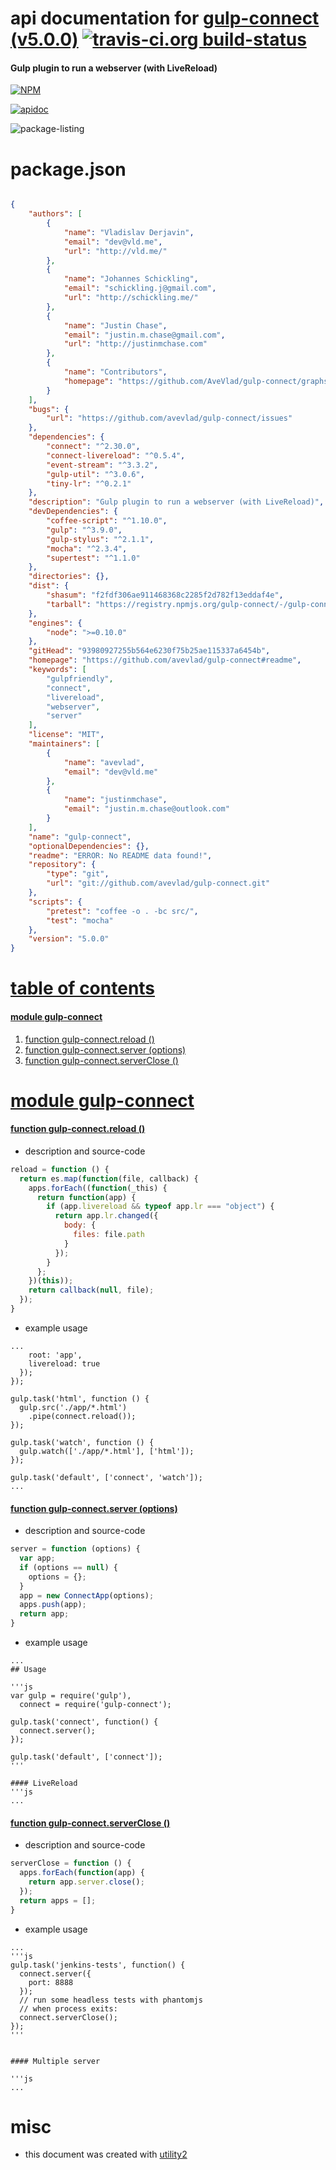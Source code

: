 # api documentation for  [gulp-connect (v5.0.0)](https://github.com/avevlad/gulp-connect#readme)  [![travis-ci.org build-status](https://api.travis-ci.org/npmdoc/node-npmdoc-gulp-connect.svg)](https://travis-ci.org/npmdoc/node-npmdoc-gulp-connect)
#### Gulp plugin to run a webserver (with LiveReload)

[![NPM](https://nodei.co/npm/gulp-connect.png?downloads=true)](https://www.npmjs.com/package/gulp-connect)

[![apidoc](https://npmdoc.github.io/node-npmdoc-gulp-connect/build/screen-capture.buildNpmdoc.browser._2Fhome_2Ftravis_2Fbuild_2Fnpmdoc_2Fnode-npmdoc-gulp_connect_2Ftmp_2Fbuild_2Fapidoc.html.png)](https://npmdoc.github.io/node-npmdoc-gulp-connect/build..beta..travis-ci.org/apidoc.html)

![package-listing](https://npmdoc.github.io/node-npmdoc-gulp-connect/build/screen-capture.npmPackageListing.svg)



# package.json

```json

{
    "authors": [
        {
            "name": "Vladislav Derjavin",
            "email": "dev@vld.me",
            "url": "http://vld.me/"
        },
        {
            "name": "Johannes Schickling",
            "email": "schickling.j@gmail.com",
            "url": "http://schickling.me/"
        },
        {
            "name": "Justin Chase",
            "email": "justin.m.chase@gmail.com",
            "url": "http://justinmchase.com"
        },
        {
            "name": "Contributors",
            "homepage": "https://github.com/AveVlad/gulp-connect/graphs/contributors"
        }
    ],
    "bugs": {
        "url": "https://github.com/avevlad/gulp-connect/issues"
    },
    "dependencies": {
        "connect": "^2.30.0",
        "connect-livereload": "^0.5.4",
        "event-stream": "^3.3.2",
        "gulp-util": "^3.0.6",
        "tiny-lr": "^0.2.1"
    },
    "description": "Gulp plugin to run a webserver (with LiveReload)",
    "devDependencies": {
        "coffee-script": "^1.10.0",
        "gulp": "^3.9.0",
        "gulp-stylus": "^2.1.1",
        "mocha": "^2.3.4",
        "supertest": "^1.1.0"
    },
    "directories": {},
    "dist": {
        "shasum": "f2fdf306ae911468368c2285f2d782f13eddaf4e",
        "tarball": "https://registry.npmjs.org/gulp-connect/-/gulp-connect-5.0.0.tgz"
    },
    "engines": {
        "node": ">=0.10.0"
    },
    "gitHead": "93980927255b564e6230f75b25ae115337a6454b",
    "homepage": "https://github.com/avevlad/gulp-connect#readme",
    "keywords": [
        "gulpfriendly",
        "connect",
        "livereload",
        "webserver",
        "server"
    ],
    "license": "MIT",
    "maintainers": [
        {
            "name": "avevlad",
            "email": "dev@vld.me"
        },
        {
            "name": "justinmchase",
            "email": "justin.m.chase@outlook.com"
        }
    ],
    "name": "gulp-connect",
    "optionalDependencies": {},
    "readme": "ERROR: No README data found!",
    "repository": {
        "type": "git",
        "url": "git://github.com/avevlad/gulp-connect.git"
    },
    "scripts": {
        "pretest": "coffee -o . -bc src/",
        "test": "mocha"
    },
    "version": "5.0.0"
}
```



# <a name="apidoc.tableOfContents"></a>[table of contents](#apidoc.tableOfContents)

#### [module gulp-connect](#apidoc.module.gulp-connect)
1.  [function <span class="apidocSignatureSpan">gulp-connect.</span>reload ()](#apidoc.element.gulp-connect.reload)
1.  [function <span class="apidocSignatureSpan">gulp-connect.</span>server (options)](#apidoc.element.gulp-connect.server)
1.  [function <span class="apidocSignatureSpan">gulp-connect.</span>serverClose ()](#apidoc.element.gulp-connect.serverClose)



# <a name="apidoc.module.gulp-connect"></a>[module gulp-connect](#apidoc.module.gulp-connect)

#### <a name="apidoc.element.gulp-connect.reload"></a>[function <span class="apidocSignatureSpan">gulp-connect.</span>reload ()](#apidoc.element.gulp-connect.reload)
- description and source-code
```javascript
reload = function () {
  return es.map(function(file, callback) {
    apps.forEach((function(_this) {
      return function(app) {
        if (app.livereload && typeof app.lr === "object") {
          return app.lr.changed({
            body: {
              files: file.path
            }
          });
        }
      };
    })(this));
    return callback(null, file);
  });
}
```
- example usage
```shell
...
    root: 'app',
    livereload: true
  });
});

gulp.task('html', function () {
  gulp.src('./app/*.html')
    .pipe(connect.reload());
});

gulp.task('watch', function () {
  gulp.watch(['./app/*.html'], ['html']);
});

gulp.task('default', ['connect', 'watch']);
...
```

#### <a name="apidoc.element.gulp-connect.server"></a>[function <span class="apidocSignatureSpan">gulp-connect.</span>server (options)](#apidoc.element.gulp-connect.server)
- description and source-code
```javascript
server = function (options) {
  var app;
  if (options == null) {
    options = {};
  }
  app = new ConnectApp(options);
  apps.push(app);
  return app;
}
```
- example usage
```shell
...
## Usage

'''js
var gulp = require('gulp'),
  connect = require('gulp-connect');

gulp.task('connect', function() {
  connect.server();
});

gulp.task('default', ['connect']);
'''

#### LiveReload
'''js
...
```

#### <a name="apidoc.element.gulp-connect.serverClose"></a>[function <span class="apidocSignatureSpan">gulp-connect.</span>serverClose ()](#apidoc.element.gulp-connect.serverClose)
- description and source-code
```javascript
serverClose = function () {
  apps.forEach(function(app) {
    return app.server.close();
  });
  return apps = [];
}
```
- example usage
```shell
...
'''js
gulp.task('jenkins-tests', function() {
  connect.server({
    port: 8888
  });
  // run some headless tests with phantomjs
  // when process exits:
  connect.serverClose();
});
'''


#### Multiple server

'''js
...
```



# misc
- this document was created with [utility2](https://github.com/kaizhu256/node-utility2)
